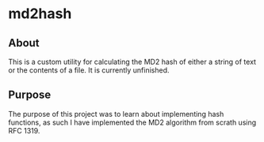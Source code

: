 # md2hash

## About
This is a custom utility for calculating the MD2 hash of either a string 
of text or the contents of a file. It is currently unfinished.

## Purpose
The purpose of this project was to learn about implementing hash functions, 
as such I have implemented the MD2 algorithm from scrath using RFC 1319.
